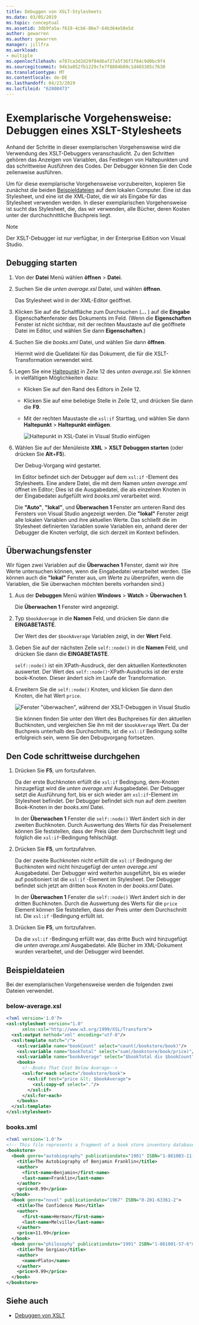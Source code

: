 ```yaml
---
title: Debuggen von XSLT-Stylesheets
ms.date: 03/05/2019
ms.topic: conceptual
ms.assetid: 3db9fa5a-f619-4cb6-86e7-64b364e58e5d
author: gewarren
ms.author: gewarren
manager: jillfra
ms.workload:
- multiple
ms.openlocfilehash: e787ca3d2d29f04d6af27a5f36f1f84c9d0bc9f4
ms.sourcegitcommit: 94b3a052fb1229c7e7f8804b09c1d403385c7630
ms.translationtype: MT
ms.contentlocale: de-DE
ms.lasthandoff: 04/23/2019
ms.locfileid: "62808473"
---
```

# <a name="walkthrough-debug-an-xslt-style-sheet"></a>Exemplarische Vorgehensweise: Debuggen eines XSLT-Stylesheets

Anhand der Schritte in dieser exemplarischen Vorgehensweise wird die Verwendung des XSLT-Debuggers veranschaulicht. Zu den Schritten gehören das Anzeigen von Variablen, das Festlegen von Haltepunkten und das schrittweise Ausführen des Codes. Der Debugger können Sie den Code zeilenweise ausführen.

Um für diese exemplarische Vorgehensweise vorzubereiten, kopieren Sie zunächst die beiden [Beispieldateien](#sample-files) auf dem lokalen Computer. Eine ist das Stylesheet, und eine ist die XML-Datei, die wir als Eingabe für das Stylesheet verwenden werden. In dieser exemplarischen Vorgehensweise ist sucht das Stylesheet, die, das wir verwenden, alle Bücher, deren Kosten unter der durchschnittliche Buchpreis liegt.

> [!NOTE]
> Der XSLT-Debugger ist nur verfügbar, in der Enterprise Edition von Visual Studio.

## <a name="start-debugging"></a>Debugging starten

1. Von der **Datei** Menü wählen **öffnen** > **Datei**.

2. Suchen Sie die *unten average.xsl* Datei, und wählen **öffnen**.

   Das Stylesheet wird in der XML-Editor geöffnet.

3. Klicken Sie auf die Schaltfläche zum Durchsuchen (**...** ) auf die **Eingabe** Eigenschaftenfenster des Dokuments im Feld. (Wenn die **Eigenschaften** Fenster ist nicht sichtbar, mit der rechten Maustaste auf die geöffnete Datei im Editor, und wählen Sie dann **Eigenschaften**.)

4. Suchen Sie die *books.xml* Datei, und wählen Sie dann **öffnen**.

   Hiermit wird die Quelldatei für das Dokument, die für die XSLT-Transformation verwendet wird.

5. Legen Sie eine [Haltepunkt](../debugger/using-breakpoints.md) in Zeile 12 des *unten average.xsl*. Sie können in vielfältigen Möglichkeiten dazu:

   - Klicken Sie auf den Rand des Editors in Zeile 12.

   - Klicken Sie auf eine beliebige Stelle in Zeile 12, und drücken Sie dann die **F9**.

   - Mit der rechten Maustaste die `xsl:if` Starttag, und wählen Sie dann **Haltepunkt** > **Haltepunkt einfügen**.

      ![Haltepunkt in XSL-Datei in Visual Studio einfügen](media/insert-breakpoint.PNG)

6. Wählen Sie auf der Menüleiste **XML** > **XSLT Debuggen starten** (oder drücken Sie **Alt**+**F5**).

   Der Debug-Vorgang wird gestartet.

   Im Editor befindet sich der Debugger auf dem `xsl:if` -Element des Stylesheets. Eine andere Datei, die mit dem Namen *unten average.xml* öffnet im Editor; Dies ist die Ausgabedatei, die als einzelnen Knoten in der Eingabedatei aufgefüllt wird *books.xml* verarbeitet wird.

   Die **"Auto"**, **"lokal"**, und **Überwachen 1** Fenster am unteren Rand des Fensters von Visual Studio angezeigt werden. Die **"lokal"** Fenster zeigt alle lokalen Variablen und ihre aktuellen Werte. Das schließt die im Stylesheet definierten Variablen sowie Variablen ein, anhand derer der Debugger die Knoten verfolgt, die sich derzeit im Kontext befinden.

## <a name="watch-window"></a>Überwachungsfenster

Wir fügen zwei Variablen auf die **Überwachen 1** Fenster, damit wir ihre Werte untersuchen können, wenn die Eingabedatei verarbeitet werden. (Sie können auch die **"lokal"** Fenster aus, um Werte zu überprüfen, wenn die Variablen, die Sie überwachen möchten bereits vorhanden sind.)

1. Aus der **Debuggen** Menü wählen **Windows** > **Watch** > **Überwachen 1**.

   Die **Überwachen 1** Fenster wird angezeigt.

2. Typ `$bookAverage` in die **Namen** Feld, und drücken Sie dann die **EINGABETASTE**.

   Der Wert des der `$bookAverage` Variablen zeigt, in der **Wert** Feld.

3. Geben Sie auf der nächsten Zeile `self::node()` in die **Namen** Feld, und drücken Sie dann die **EINGABETASTE**.

   `self::node()` ist ein XPath-Ausdruck, der den aktuellen Kontextknoten auswertet. Der Wert des `self::node()`-XPath-Ausdrucks ist der erste book-Knoten. Dieser ändert sich im Laufe der Transformation.

4. Erweitern Sie die `self::node()` Knoten, und klicken Sie dann den Knoten, die hat Wert `price`.

   ![Fenster "überwachen", während der XSLT-Debuggen in Visual Studio](media/xslt-debugging-watch-window.png)

   Sie können finden Sie unter den Wert des Buchpreises für den aktuellen Buchknoten, und vergleichen Sie ihn mit der `$bookAverage` Wert. Da der Buchpreis unterhalb des Durchschnitts, ist die `xsl:if` Bedingung sollte erfolgreich sein, wenn Sie den Debugvorgang fortsetzen.

## <a name="step-through-the-code"></a>Den Code schrittweise durchgehen

1. Drücken Sie **F5**, um fortzufahren.

   Da der erste Buchknoten erfüllt die `xsl:if` Bedingung, dem-Knoten hinzugefügt wird die *unten average.xml* Ausgabedatei. Der Debugger setzt die Ausführung fort, bis er sich wieder am `xsl:if`-Element im Stylesheet befindet. Der Debugger befindet sich nun auf dem zweiten Book-Knoten in der *books.xml* Datei.

   In der **Überwachen 1** Fenster die `self::node()` Wert ändert sich in der zweiten Buchknoten. Durch Auswertung des Werts für das Preiselement können Sie feststellen, dass der Preis über dem Durchschnitt liegt und folglich die `xsl:if`-Bedingung fehlschlägt.

2. Drücken Sie **F5**, um fortzufahren.

   Da der zweite Buchknoten nicht erfüllt die `xsl:if` Bedingung der Buchknoten wird nicht hinzugefügt der *unten average.xml* Ausgabedatei. Der Debugger wird weiterhin ausgeführt, bis es wieder auf positioniert ist die `xsl:if` -Element im Stylesheet. Der Debugger befindet sich jetzt am dritten `book` Knoten in der *books.xml* Datei.

   In der **Überwachen 1** Fenster die `self::node()` Wert ändert sich in der dritten Buchknoten. Durch die Auswertung des Werts für die `price` Element können Sie feststellen, dass der Preis unter dem Durchschnitt ist. Die `xsl:if` -Bedingung erfüllt ist.

3. Drücken Sie **F5**, um fortzufahren.

   Da die `xsl:if` -Bedingung erfüllt war, das dritte Buch wird hinzugefügt die *unten average.xml* Ausgabedatei. Alle Bücher im XML-Dokument wurden verarbeitet, und der Debugger wird beendet.

## <a name="sample-files"></a>Beispieldateien

Bei der exemplarischen Vorgehensweise werden die folgenden zwei Dateien verwendet.

### <a name="below-averagexsl"></a>below-average.xsl

```xml
<?xml version='1.0'?>
<xsl:stylesheet version="1.0"
      xmlns:xsl="http://www.w3.org/1999/XSL/Transform">
  <xsl:output method="xml" encoding="utf-8"/>
  <xsl:template match="/">
    <xsl:variable name="bookCount" select="count(/bookstore/book)"/>
    <xsl:variable name="bookTotal" select="sum(/bookstore/book/price)"/>
    <xsl:variable name="bookAverage" select="$bookTotal div $bookCount"/>
    <books>
      <!--Books That Cost Below Average-->
      <xsl:for-each select="/bookstore/book">
        <xsl:if test="price &lt; $bookAverage">
          <xsl:copy-of select="."/>
        </xsl:if>
      </xsl:for-each>
    </books>
  </xsl:template>
</xsl:stylesheet>
```

### <a name="booksxml"></a>books.xml

```xml
<?xml version='1.0'?>
<!-- This file represents a fragment of a book store inventory database -->
<bookstore>
  <book genre="autobiography" publicationdate="1981" ISBN="1-861003-11-0">
    <title>The Autobiography of Benjamin Franklin</title>
    <author>
      <first-name>Benjamin</first-name>
      <last-name>Franklin</last-name>
    </author>
    <price>8.99</price>
  </book>
  <book genre="novel" publicationdate="1967" ISBN="0-201-63361-2">
    <title>The Confidence Man</title>
    <author>
      <first-name>Herman</first-name>
      <last-name>Melville</last-name>
    </author>
    <price>11.99</price>
  </book>
  <book genre="philosophy" publicationdate="1991" ISBN="1-861001-57-6">
    <title>The Gorgias</title>
    <author>
      <name>Plato</name>
    </author>
    <price>9.99</price>
  </book>
</bookstore>
```

## <a name="see-also"></a>Siehe auch

- [Debuggen von XSLT](../xml-tools/debugging-xslt.md)